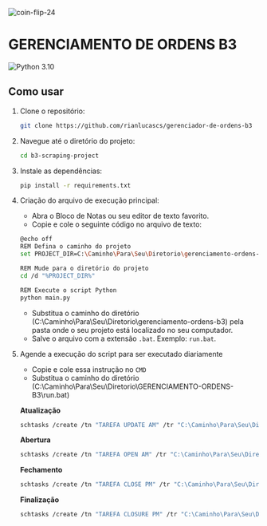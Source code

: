 ![coin-flip-24](https://i.gifer.com/EGU.gif)

# GERENCIAMENTO DE ORDENS B3

![Python 3.10](https://img.shields.io/badge/Python-3.10-blue?logo=python&logoColor=white&color=3776ab&style=flat-square)

## Como usar

1. Clone o repositório:
    ```bash
    git clone https://github.com/rianlucascs/gerenciador-de-ordens-b3

2. Navegue até o diretório do projeto:
    ```bash
    cd b3-scraping-project

3. Instale as dependências:
    ```bash
    pip install -r requirements.txt

4. Criação do arquivo de execução principal:
    - Abra o Bloco de Notas ou seu editor de texto favorito.
    - Copie e cole o seguinte código no arquivo de texto:
    ```bash
    @echo off
    REM Defina o caminho do projeto
    set PROJECT_DIR=C:\Caminho\Para\Seu\Diretorio\gerenciamento-ordens-b3

    REM Mude para o diretório do projeto
    cd /d "%PROJECT_DIR%"

    REM Execute o script Python
    python main.py
    ```
    - Substitua o caminho do diretório (C:\Caminho\Para\Seu\Diretorio\gerenciamento-ordens-b3) pela pasta onde o seu projeto está localizado no seu computador.
    - Salve o arquivo com a extensão `.bat`. Exemplo: `run.bat`.

5. Agende a execução do script para ser executado diariamente
    
    - Copie e cole essa instrução no `CMD`
    - Substitua o caminho do diretório (C:\Caminho\Para\Seu\Diretorio\GERENCIAMENTO-ORDENS-B3\run.bat)

    **Atualização**
    ```bash
    schtasks /create /tn "TAREFA UPDATE AM" /tr "C:\Caminho\Para\Seu\Diretorio\GERENCIAMENTO-ORDENS-B3\run.bat" /sc daily /st 08:30
    ```

    **Abertura**
    ```bash
    schtasks /create /tn "TAREFA OPEN AM" /tr "C:\Caminho\Para\Seu\Diretorio\GERENCIAMENTO-ORDENS-B3\run.bat" /sc daily /st 08:50
    ```

    **Fechamento**
    ```bash
    schtasks /create /tn "TAREFA CLOSE PM" /tr "C:\Caminho\Para\Seu\Diretorio\GERENCIAMENTO-ORDENS-B3\run.bat" /sc daily /st 16:35
    ```

    **Finalização**
    ```bash
    schtasks /create /tn "TAREFA CLOSURE PM" /tr "C:\Caminho\Para\Seu\Diretorio\GERENCIAMENTO-ORDENS-B3\run.bat" /sc daily /st 17:30
    ``` 